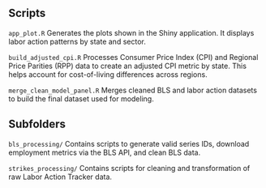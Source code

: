 ## Scripts

`app_plot.R`
Generates the plots shown in the Shiny application. It displays labor action patterns by state and sector.

`build_adjusted_cpi.R`
Processes Consumer Price Index (CPI) and Regional Price Parities (RPP) data to create an adjusted CPI metric by state. This helps account for cost-of-living differences across regions.

`merge_clean_model_panel.R`
Merges cleaned BLS and labor action datasets to build the final dataset used for modeling.

## Subfolders

`bls_processing/`
Contains scripts to generate valid series IDs, download employment metrics via the BLS API, and clean BLS data. 

`strikes_processing/`
Contains scripts for cleaning and transformation of raw Labor Action Tracker data.
